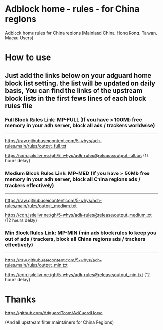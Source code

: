 # Adblock home - rules - for China regions
Adblock home rules for China regions (Mainland China, Hong Kong, Taiwan, Macau Users)

# How to use
## Just add the links below on your adguard home block list setting. the list will be updated on daily basis, You can find the links of the upstream block lists in the first fews lines of each block rules file

### Full Block Rules Link: MP-FULL (If you have > 100Mb free memory in your adh server, block all ads / trackers worldwise)
---
https://raw.githubusercontent.com/5-whys/adh-rules/main/rules/output_full.txt

https://cdn.jsdelivr.net/gh/5-whys/adh-rules@release/output_full.txt (12 hours delay)

### Medium Block Rules Link: MP-MED (If you have > 50Mb free memory in your adh server, block all China regions ads / trackers effectively)
---
https://raw.githubusercontent.com/5-whys/adh-rules/main/rules/output_medium.txt

https://cdn.jsdelivr.net/gh/5-whys/adh-rules@release/output_medium.txt (12 hours delay)

### Min Block Rules Link: MP-MIN (min ads block rules to keep you out of ads / trackers, block all China regions ads / trackers effectively)
---
https://raw.githubusercontent.com/5-whys/adh-rules/main/rules/output_min.txt

https://cdn.jsdelivr.net/gh/5-whys/adh-rules@release/output_min.txt (12 hours delay)

# Thanks
https://github.com/AdguardTeam/AdGuardHome

(And all upstream filter maintainers for China Regions)

